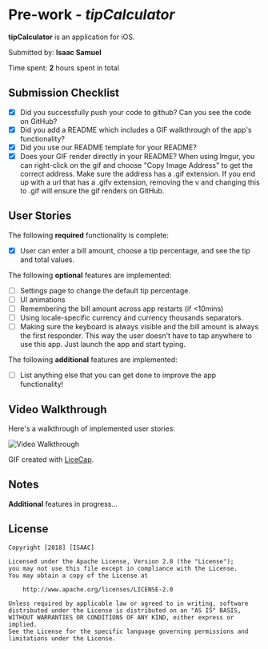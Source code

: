 # Pre-work - *tipCalculator*

**tipCalculator** is an application for iOS.

Submitted by: **Isaac Samuel**

Time spent: **2** hours spent in total

## Submission Checklist
* [X] Did you successfully push your code to github? Can you see the code on GitHub?
* [X] Did you add a README which includes a GIF walkthrough of the app's functionality?
* [X] Did you use our README template for your README?
* [X] Does your GIF render directly in your README? When using Imgur, you can right-click on the gif and choose "Copy Image Address" to get the correct address. Make sure the address has a .gif extension. If you end up with a url that has a .gifv extension, removing the v and changing this to .gif will ensure the gif renders on GitHub.

## User Stories

The following **required** functionality is complete:

* [X] User can enter a bill amount, choose a tip percentage, and see the tip and total values.

The following **optional** features are implemented:
* [ ] Settings page to change the default tip percentage.
* [ ] UI animations
* [ ] Remembering the bill amount across app restarts (if <10mins)
* [ ] Using locale-specific currency and currency thousands separators.
* [ ] Making sure the keyboard is always visible and the bill amount is always the first responder. This way the user doesn't have to tap anywhere to use this app. Just launch the app and start typing.

The following **additional** features are implemented:

- [ ] List anything else that you can get done to improve the app functionality!

## Video Walkthrough 

Here's a walkthrough of implemented user stories:

<img src='https://i.imgur.com/9RXiMcC.gif' title='Video Walkthrough' width='' alt='Video Walkthrough' />

GIF created with [LiceCap](http://www.cockos.com/licecap/).

## Notes

**Additional** features in progress...

## License

    Copyright [2018] [ISAAC]

    Licensed under the Apache License, Version 2.0 (the "License");
    you may not use this file except in compliance with the License.
    You may obtain a copy of the License at

        http://www.apache.org/licenses/LICENSE-2.0

    Unless required by applicable law or agreed to in writing, software
    distributed under the License is distributed on an "AS IS" BASIS,
    WITHOUT WARRANTIES OR CONDITIONS OF ANY KIND, either express or implied.
    See the License for the specific language governing permissions and
    limitations under the License.
